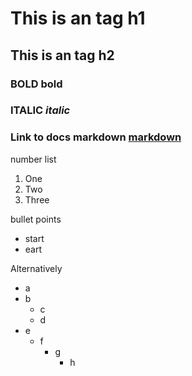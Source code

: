 # This is an tag h1
## This is an tag h2

### BOLD **bold**
### ITALIC *italic*
### Link to docs markdown [markdown](https://guides.github.com/features/mastering-markdown/)

number list

1. One
2. Two
3. Three

bullet points
* start
* eart

Alternatively
- a
- b
  - c
  - d
- e
  - f
    - g
      - h
